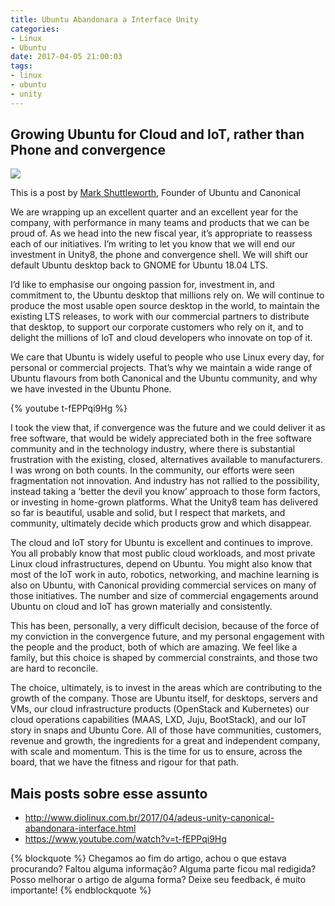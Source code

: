 ```yaml
---
title: Ubuntu Abandonara a Interface Unity
categories:
- Linux
- Ubuntu
date: 2017-04-05 21:00:03
tags:
- linux
- ubuntu
- unity
---
```



## Growing Ubuntu for Cloud and IoT, rather than Phone and convergence

[![](/images/unity.png)](https://insights.ubuntu.com/2017/04/05/growing-ubuntu-for-cloud-and-iot-rather-than-phone-and-convergence/)

This is a post by [Mark Shuttleworth](https://pt.wikipedia.org/wiki/Mark_Shuttleworth), Founder of Ubuntu and Canonical

We are wrapping up an excellent quarter and an excellent year for the company, with performance in many teams and products that we can be proud of. As we head into the new fiscal year, it’s appropriate to reassess each of our initiatives. I’m writing to let you know that we will end our investment in Unity8, the phone and convergence shell. We will shift our default Ubuntu desktop back to GNOME for Ubuntu 18.04 LTS.
<!-- more -->

I’d like to emphasise our ongoing passion for, investment in, and commitment to, the Ubuntu desktop that millions rely on. We will continue to produce the most usable open source desktop in the world, to maintain the existing LTS releases, to work with our commercial partners to distribute that desktop, to support our corporate customers who rely on it, and to delight the millions of IoT and cloud developers who innovate on top of it.

We care that Ubuntu is widely useful to people who use Linux every day, for personal or commercial projects. That’s why we maintain a wide range of Ubuntu flavours from both Canonical and the Ubuntu community, and why we have invested in the Ubuntu Phone.

{% youtube t-fEPPqi9Hg %}

I took the view that, if convergence was the future and we could deliver it as free software, that would be widely appreciated both in the free software community and in the technology industry, where there is substantial frustration with the existing, closed, alternatives available to manufacturers. I was wrong on both counts.
In the community, our efforts were seen fragmentation not innovation. And industry has not rallied to the possibility, instead taking a ‘better the devil you know’ approach to those form factors, or investing in home-grown platforms. What the Unity8 team has delivered so far is beautiful, usable and solid, but I respect that markets, and community, ultimately decide which products grow and which disappear.

The cloud and IoT story for Ubuntu is excellent and continues to improve. You all probably know that most public cloud workloads, and most private Linux cloud infrastructures, depend on Ubuntu. You might also know that most of the IoT work in auto, robotics, networking, and machine learning is also on Ubuntu, with Canonical providing commercial services on many of those initiatives. The number and size of commercial engagements around Ubuntu on cloud and IoT has grown materially and consistently.

This has been, personally, a very difficult decision, because of the force of my conviction in the convergence future, and my personal engagement with the people and the product, both of which are amazing. We feel like a family, but this choice is shaped by commercial constraints, and those two are hard to reconcile.

The choice, ultimately, is to invest in the areas which are contributing to the growth of the company. Those are Ubuntu itself, for desktops, servers and VMs, our cloud infrastructure products (OpenStack and Kubernetes) our cloud operations capabilities (MAAS, LXD, Juju, BootStack), and our IoT story in snaps and Ubuntu Core. All of those have communities, customers, revenue and growth, the ingredients for a great and independent company, with scale and momentum. This is the time for us to ensure, across the board, that we have the fitness and rigour for that path.

## Mais posts sobre esse assunto

* http://www.diolinux.com.br/2017/04/adeus-unity-canonical-abandonara-interface.html
* https://www.youtube.com/watch?v=t-fEPPqi9Hg



{% blockquote %}
Chegamos ao fim do artigo, achou o que estava procurando?
Faltou alguma informação?
Alguma parte ficou mal redigida?
Posso melhorar o artigo de alguma forma? Deixe seu feedback, é muito importante!
{% endblockquote %}
